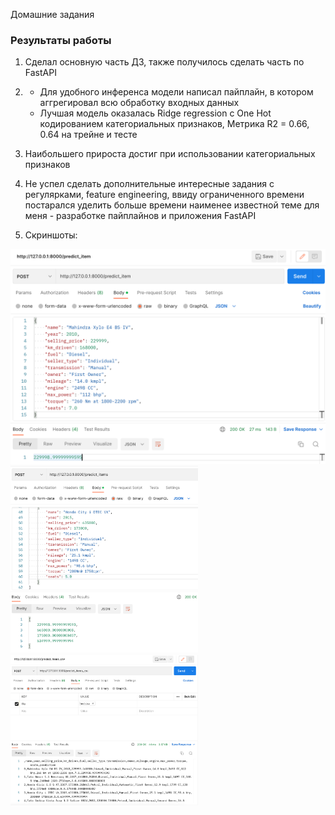 Домашние задания

### Результаты работы

1. Сделал основную часть ДЗ, также получилось сделать часть по FastAPI
   
2. * Для удобного инференса модели написал пайплайн, в котором аггрегировал всю обработку входных данных
   * Лучшая модель оказалась Ridge regression с One Hot кодированием категориальных признаков, Метрика R2 = 0.66, 0.64
    на трейне и тесте
     
3. Наибольшего прироста достиг при использовании категориальных признаков

4. Не успел сделать дополнительные интересные задания с регулярками, feature engineering, ввиду ограниченного времени 
постарался уделить больше времени наименее известной теме для меня - разработке пайплайнов и приложения FastAPI
   
5. Скриншоты:
<img src="shot2.png" >

<img src="shot3.png" width="300">
   
<img src="shot.png" width="300">
